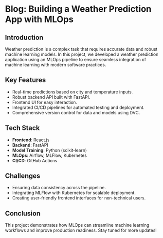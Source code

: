 # Blog: Building a Weather Prediction App with MLOps

## Introduction
Weather prediction is a complex task that requires accurate data and robust machine learning models. In this project, we developed a weather prediction application using an MLOps pipeline to ensure seamless integration of machine learning with modern software practices.

## Key Features
- Real-time predictions based on city and temperature inputs.
- Robust backend API built with FastAPI.
- Frontend UI for easy interaction.
- Integrated CI/CD pipelines for automated testing and deployment.
- Comprehensive version control for data and models using DVC.

## Tech Stack
- **Frontend**: React.js
- **Backend**: FastAPI
- **Model Training**: Python (scikit-learn)
- **MLOps**: Airflow, MLFlow, Kubernetes
- **CI/CD**: GitHub Actions

## Challenges
- Ensuring data consistency across the pipeline.
- Integrating MLFlow with Kubernetes for scalable deployment.
- Creating user-friendly frontend interfaces for non-technical users.

## Conclusion
This project demonstrates how MLOps can streamline machine learning workflows and improve production readiness. Stay tuned for more updates!
